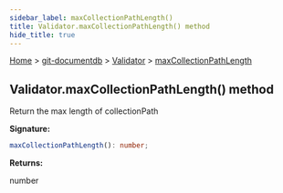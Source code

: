 ```yaml
---
sidebar_label: maxCollectionPathLength()
title: Validator.maxCollectionPathLength() method
hide_title: true
---
```


[Home](./index.md) &gt; [git-documentdb](./git-documentdb.md) &gt; [Validator](./git-documentdb.validator.md) &gt; [maxCollectionPathLength](./git-documentdb.validator.maxcollectionpathlength.md)

## Validator.maxCollectionPathLength() method

Return the max length of collectionPath

<b>Signature:</b>

```typescript
maxCollectionPathLength(): number;
```
<b>Returns:</b>

number

